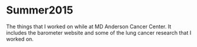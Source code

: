 # Summer2015
The things that I worked on while at MD Anderson Cancer Center. It includes the barometer website and some of the lung cancer research that I worked on.
